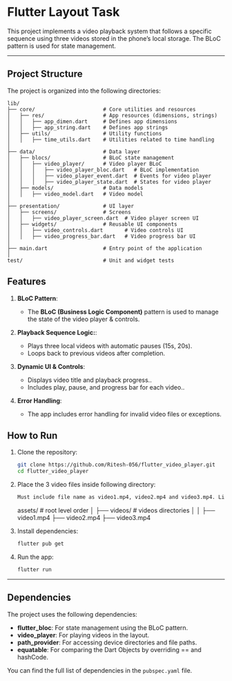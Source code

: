 # Flutter Layout Task

This project implements a video playback system that follows a specific sequence using three videos stored in the phone’s local storage. The BLoC pattern is used for state management.

---

## Project Structure

The project is organized into the following directories:

```
lib/
├── core/                      # Core utilities and resources
│   ├── res/                   # App resources (dimensions, strings)
│   │   ├── app_dimen.dart     # Defines app dimensions
│   │   ├── app_string.dart    # Defines app strings
│   ├── utils/                 # Utility functions
│   │   ├── time_utils.dart    # Utilities related to time handling
│
├── data/                      # Data layer
│   ├── blocs/                 # BLoC state management
│   │   ├── video_player/      # Video player BLoC
│   │   │   ├── video_player_bloc.dart   # BLoC implementation
│   │   │   ├── video_player_event.dart  # Events for video player
│   │   │   ├── video_player_state.dart  # States for video player
│   ├── models/                # Data models
│   │   ├── video_model.dart   # Video model
│
├── presentation/              # UI layer
│   ├── screens/               # Screens
│   │   ├── video_player_screen.dart  # Video player screen UI
│   ├── widgets/               # Reusable UI components
│   │   ├── video_controls.dart       # Video controls UI
│   │   ├── video_progress_bar.dart   # Video progress bar UI
│
├── main.dart                  # Entry point of the application
│
test/                          # Unit and widget tests

```
## Features

1. **BLoC Pattern**:
   - The **BLoC (Business Logic Component)** pattern is used to manage the state of the video player & controls.

2. **Playback Sequence Logic:**:
    - Plays three local videos with automatic pauses (15s, 20s).
    - Loops back to previous videos after completion.

3. **Dynamic UI & Controls**:
    - Displays video title and playback progress..
    - Includes play, pause, and progress bar for each video..

4. **Error Handling**:
    - The app includes error handling for invalid video files or exceptions.

## How to Run

1. Clone the repository:
   ```bash
   git clone https://github.com/Ritesh-056/flutter_video_player.git
   cd flutter_video_player
   ```
   
2. Place the 3 video files inside following directory:
   ```bash
   Must include file name as video1.mp4, video2.mp4 and video3.mp4. Like this :
   ```
   assets/                           # root level order
   │   ├── videos/                   # videos directories
   │   │   ├── video1.mp4
           ├── video2.mp4
           ├── video3.mp4

3. Install dependencies:
   ```bash
   flutter pub get
   ```

4. Run the app:
   ```bash
   flutter run
   ```

---

## Dependencies

The project uses the following dependencies:

- **flutter_bloc**: For state management using the BLoC pattern.
- **video_player**: For playing videos in the layout.
- **path_provider**: For accessing device directories and file paths.
- **equatable**: For comparing the Dart Objects by overriding == and hashCode.

You can find the full list of dependencies in the `pubspec.yaml` file.